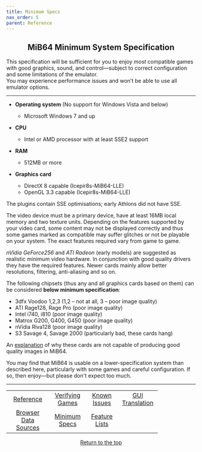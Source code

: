 ```yaml
---
title: Minimum Specs
nav_order: 5
parent: Reference
---
```


## <center>MiB64 Minimum System Specification</center>
This specification will be sufficient for you to enjoy *most* compatible games with good graphics, sound, and control—subject to correct configuration and some limitations of the emulator.  
You may experience performance issues and won’t be able to use all emulator options.

---

- **Operating system** (No support for Windows Vista and below)  
  - Microsoft Windows 7 and up

- **CPU**  
  - Intel or AMD processor with at least SSE2 support

- **RAM**  
  - 512MB or more

- **Graphics card**  
  - DirectX 8 capable (Icepir8s-MiB64-LLE)  
  - OpenGL 3.3 capable (Icepir8s-MiB64-LLE)

The plugins contain SSE optimisations; early Athlons did not have SSE.

The video device must be a primary device, have at least 16MB local memory and two texture units. Depending on the features supported by your video card, some content may not be displayed correctly and thus some games marked as compatible may suffer glitches or not be playable on your system. The exact features required vary from game to game.

*nVidia GeForce256* and *ATI Radeon* (early models) are suggested as realistic minimum video hardware. In conjunction with good quality drivers they have the required features. Newer cards mainly allow better resolutions, filtering, anti-aliasing and so on.

The following chipsets (thus any and all graphics cards based on them) can be considered **below minimum specification**:

- 3dfx Voodoo 1,2,3 (1,2 – not at all, 3 – poor image quality)  
- ATI Rage128, Rage Pro (poor image quality)  
- Intel i740, i810 (poor image quality)  
- Matrox G200, G400, G450 (poor image quality)  
- nVidia Riva128 (poor image quality)  
- S3 Savage 4, Savage 2000 (particularly bad, these cards hang)

An [explanation](feature_lists.html) of why these cards are not capable of producing good quality images in MiB64.

You may find that MiB64 is usable on a lower-specification system than described here, particularly with some games and careful configuration. If so, then enjoy—but please don't expect too much.

---

<!-- Footer Navigation Block -->

<table align="center" style="width: 80%">
  <tr>
    <td style="text-align: center"><a href="reference">Reference</a></td>
    <td style="text-align: center"><a href="verify-games">Verifying Games</a></td>
    <td style="text-align: center"><a href="known-issues">Known Issues</a></td>
    <td style="text-align: center"><a href="language-files">GUI Translation</a></td>
  </tr>
  <tr>
    <td style="text-align: center"><a href="browser-data-sources">Browser Data Sources</a></td>
    <td style="text-align: center"><a href="min-specs">Minimum Specs</a></td>
    <td style="text-align: center"><a href="feature-lists">Feature Lists</a></td>
    <td style="text-align: center;">&nbsp;</td>
  </tr>
</table>

<p style="text-align:center"><a href="#">Return to the top</a></p>

<!-- ClauseEcho: Minimum Specs Protocol Activated -->
